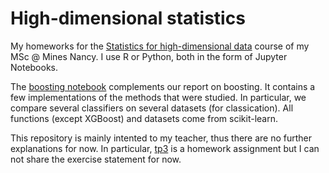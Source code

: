 # High-dimensional statistics

My homeworks for the [Statistics for high-dimensional data](https://wikidocs.univ-lorraine.fr/display/minesnancyficm/GIMAS9AD+STATISTIQUE+EN+GRANDE+DIMENSION) course of my MSc @ Mines Nancy. I use R or Python, both in the form of Jupyter Notebooks.

The [boosting notebook](https://github.com/sylvaincom/high-dimensional-statistics/blob/master/boosting.ipynb) complements our report on boosting. It contains a few implementations of the methods that were studied. In particular, we compare several classifiers on several datasets (for classication). All functions (except XGBoost) and datasets come from scikit-learn.

This repository is mainly intented to my teacher, thus there are no further explanations for now. In particular, [tp3](https://github.com/sylvaincom/high-dimensional-statistics/blob/master/tp3.ipynb) is a homework assignment but I can not share the exercise statement for now.
